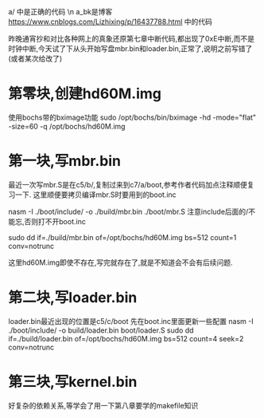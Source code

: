 a/ 中是正确的代码 \n
a_bk是博客 https://www.cnblogs.com/Lizhixing/p/16437788.html 中的代码

昨晚通宵抄和对比各种网上的真象还原第七章中断代码,都出现了0xE中断,而不是时钟中断,今天试了下从头开始写盘mbr.bin和loader.bin,正常了,说明之前写错了(或者某次给改了)

# 第零块,创建hd60M.img
使用bochs带的bximage功能
sudo /opt/bochs/bin/bximage -hd -mode="flat" -size=60 -q /opt/bochs/hd60M.img

# 第一块,写mbr.bin
最近一次写mbr.S是在c5/b/,复制过来到c7/a/boot,参考作者代码加点注释顺便复习一下. 这里顺便要拷贝编译mbr.S时要用到的boot.inc

nasm -I ./boot/include/ -o ./build/mbr.bin ./boot/mbr.S
注意include后面的/不能忘,否则打不开boot.inc

sudo dd if=./build/mbr.bin of=/opt/bochs/hd60M.img bs=512 count=1 conv=notrunc

这里hd60M.img即使不存在,写完就存在了,就是不知道会不会有后续问题.

# 第二块,写loader.bin
loader.bin最近出现的位置是c5/c/boot
先在boot.inc里面更新一些配置
nasm -I ./boot/include/ -o build/loader.bin boot/loader.S 
sudo dd if=./build/loader.bin of=/opt/bochs/hd60M.img bs=512 count=4 seek=2 conv=notrunc

# 第三块,写kernel.bin
好复杂的依赖关系,等学会了用一下第八章要学的makefile知识
